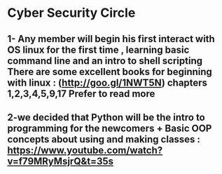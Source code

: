 # Cyber Security Circle
## 1- Any member will begin his first interact with OS linux for the first time , learning basic command line and an intro to shell scripting There are some excellent books for beginning with linux : (http://goo.gl/1NWT5N) chapters 1,2,3,4,5,9,17 Prefer to read more

## 2-we decided that Python will be the intro to programming for the newcomers + Basic OOP concepts about using and making classes : https://www.youtube.com/watch?v=f79MRyMsjrQ&t=35s


